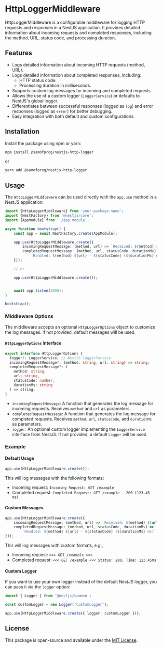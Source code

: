 # HttpLoggerMiddleware

HttpLoggerMiddleware is a configurable middleware for logging HTTP requests and responses in a NestJS application. It provides detailed information about incoming requests and completed responses, including the method, URL, status code, and processing duration.

## Features

- Logs detailed information about incoming HTTP requests (method, URL).
- Logs detailed information about completed responses, including:
    - HTTP status code.
    - Processing duration in milliseconds.
- Supports custom log messages for incoming and completed requests.
- Allows the use of a custom logger (`LoggerService`) or defaults to NestJS's global logger.
- Differentiates between successful responses (logged as `log`) and error responses (logged as `error`) for better debugging.
- Easy integration with both default and custom configurations.

## Installation

Install the package using npm or yarn:

```bash
npm install @samofprog/nestjs-http-logger
```

or

```bash
yarn add @samofprog/nestjs-http-logger
```

## Usage


The `HttpLoggerMiddleware` can be used directly with the `app.use` method in a NestJS application:

```typescript
import {HttpLoggerMiddleware} from 'your-package-name';
import {NestFactory} from '@nestjs/core';
import {AppModule} from './app.module';

async function bootstrap() {
    const app = await NestFactory.create(AppModule);

    app.use(HttpLoggerMiddleware.create({
        incomingRequestMessage: (method, url) => `Received: ${method} ${url}`,
        completedRequestMessage: (method, url, statusCode, durationMs) =>
            `Handled: ${method} ${url} - ${statusCode} (${durationMs} ms)`
    }));

    // or

    app.use(HttpLoggerMiddleware.create());


    await app.listen(3000);
}

bootstrap();
```

### Middleware Options

The middleware accepts an optional `HttpLoggerOptions` object to customize the log messages. If not provided, default messages will be used.

#### `HttpLoggerOptions` Interface

```typescript
export interface HttpLoggerOptions {
  logger?: LoggerService; // NestJS LoggerService
  incomingRequestMessage?: (method: string, url: string) => string;
  completedRequestMessage?: (
    method: string,
    url: string,
    statusCode: number,
    durationMs: string
  ) => string;
}
```

- `incomingRequestMessage`: A function that generates the log message for incoming requests. Receives `method` and `url` as parameters.
- `completedRequestMessage`: A function that generates the log message for completed requests. Receives `method`, `url`, `statusCode`, and `durationMs` as parameters.
- `logger`: An optional custom logger implementing the `LoggerService` interface from NestJS. If not provided, a default `Logger` will be used.


### Example

#### Default Usage

```typescript
app.use(HttpLoggerMiddleware.create());
```

This will log messages with the following formats:

- Incoming request: `Incoming Request: GET /example`
- Completed request: `Completed Request: GET /example - 200 (123.45 ms)`

#### Custom Messages

```typescript
app.use(HttpLoggerMiddleware.create({
    incomingRequestMessage: (method, url) => `Received: ${method} ${url}`,
    completedRequestMessage: (method, url, statusCode, durationMs) =>
        `Handled: ${method} ${url} - ${statusCode} (${durationMs} ms)`
}));
```

This will log messages with custom formats, e.g.,

- Incoming request: `>>> GET /example >>>`
- Completed request: `<<< GET /example <<< Status: 200, Time: 123.45ms`

#### Custom Logger

If you want to use your own logger instead of the default NestJS logger, you can pass it via the `logger` option:

```typescript
import { Logger } from '@nestjs/common';

const customLogger = new Logger('CustomLogger');

app.use(HttpLoggerMiddleware.create({ logger: customLogger }));
```


## License

This package is open-source and available under the [MIT License](https://mit-license.org/).

